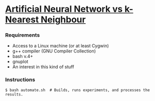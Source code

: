 [Artificial Neural Network vs k-Nearest Neighbour](http://dideler.github.com/ann-vs-knn/)
==================================================

### Requirements

* Access to a Linux machine (or at least Cygwin)
* g++ compiler (GNU Compiler Collection)
* bash v.4+
* gnuplot
* An interest in this kind of stuff

### Instructions

    $ bash automate.sh  # Builds, runs experiments, and processes the results.
